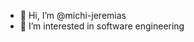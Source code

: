 - 👋 Hi, I’m @michi-jeremias
- 👀 I’m interested in software engineering

<!---
michi-jeremias/michi-jeremias is a ✨ special ✨ repository because its `README.md` (this file) appears on your GitHub profile.
You can click the Preview link to take a look at your changes.
--->
